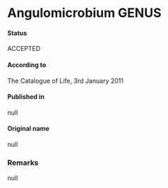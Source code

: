 Angulomicrobium GENUS
=======

#### Status
ACCEPTED

#### According to
The Catalogue of Life, 3rd January 2011

#### Published in
null

#### Original name
null

### Remarks
null